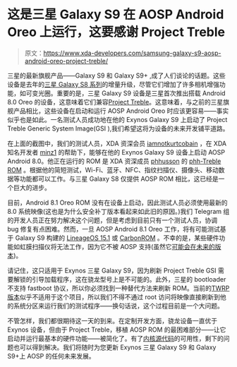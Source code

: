 # 这是三星 Galaxy S9 在 AOSP Android Oreo 上运行，这要感谢 Project Treble

> 原文：<https://www.xda-developers.com/samsung-galaxy-s9-aosp-android-oreo-project-treble/>

三星的最新旗舰产品——Galaxy S9 和 Galaxy S9+ ,成了人们谈论的话题。这些设备是去年的[三星 Galaxy S8 系列](https://www.xda-developers.com/samsung-galaxy-s9-s9-plus-hands-on/)的增量升级，尽管它们增加了许多相机增强功能，如可变光圈。重要的是，三星 Galaxy S9 设备是三星首次推出搭载 Android 8.0 Oreo 的设备，这意味着它们兼容[Project Treble](https://www.xda-developers.com/tag/project-treble/)。这意味着，与之前的三星旗舰产品相比，这些设备在启动和运行 AOSP Android Oreo 时应该更容易——事实似乎也是如此。一名测试人员成功地在他的 Exynos Galaxy S9 上启动了 Project Treble Generic System Image(GSI ),我们希望这将为设备的未来开发铺平道路。

在上面的截图中，我们的测试人员，XDA 资深会员 [iamnotkurtcobain](https://forum.xda-developers.com/member.php?u=3117242) ，在 XDA 知名开发者 [minz1](https://forum.xda-developers.com/member.php?u=7652989) 的帮助下，能够在他的 Exynos Galaxy S9 设备上启动 AOSP Android 8.0。他正在运行的 ROM 是 XDA 资深成员 [phhusson](https://forum.xda-developers.com/member.php?u=1915408) 的 [phh-Treble ROM](https://forum.xda-developers.com/project-treble/trebleenabled-device-development/experimental-phh-treble-t3709659) 。根据他的简短测试，Wi-Fi、蓝牙、NFC、指纹扫描仪、摄像头、移动数据等功能都可以工作。与三星 Galaxy S8 仅提供 AOSP ROM 相比，这已经是一个巨大的进步。

目前，Android 8.1 Oreo ROM 没有在设备上启动，因此测试人员必须使用最新的 8.0 系统映像(这也是为什么安全补丁版本看起来如此旧的原因。)我们 Telegram 组的开发人员正在努力解决这个问题，但是考虑到目前只有一个测试人员，协调 bug 修复有点困难。然而，一旦 AOSP Android 8.1 Oreo 工作，将有可能测试基于 Galaxy S9 构建的 [LineageOS 15.1](https://www.xda-developers.com/lineageos-honor-view-10-huawei-mate-10-pro-project-treble/) 或 [CarbonROM](https://www.xda-developers.com/carbonrom-honor-view-10-project-treble-devices/) 。不幸的是，某些硬件功能如虹膜扫描仪将无法工作，因为它不被 AOSP 支持(虽然它[可能会在未来的版本](https://www.xda-developers.com/iris-scanners-native-support-android-p/))。

请记住，这只适用于 Exynos 三星 Galaxy S9，因为刷新 Project Treble GSI 需要解锁的引导加载程序，这在骁龙型号上是不可能的。此外，三星的 bootloader 不支持 fastboot 协议，所以你必须找到一种替代方法来刷新 ROM。当前的[TWRP 版本](https://www.xda-developers.com/samsung-galaxy-s9-official-twrp/)似乎不适用于这个项目，所以我们不得不通过 root 访问将映像直接刷新到他的系统分区来运行我们的测试程序——换句话说，这个过程目前是一个大问题。

不管怎样，我们都很期待这一天的到来。在定制开发方面，骁龙设备一直优于 Exynos 设备，但由于 Project Treble，移植 AOSP ROM 的最困难部分——让它启动并运行最基本的硬件功能——被简化了。有了[内核源代码](https://www.xda-developers.com/samsung-galaxy-s9-kernel-source/)的可用性，剩下的问题也可以得到解决。我们将随时为您更新 Exynos 三星 Galaxy S9 和 Galaxy S9+上 AOSP 的任何未来发展。